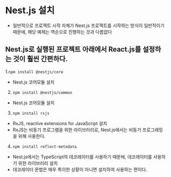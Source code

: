 # Nest.js 설치

- 일반적으로 프로젝트 시작 자체가 Nest.js 프로젝트를 시작하는 방식이 일반적이기 때문에, 해당 예제는 역순으로 진행하는 것과 다름없다
  
## Nest.js로 실행된 프로젝트 아래에서 React.js를 설정하는 것이 훨씬 간편하다.

1.`npm install @nestjs/core`
- Nest.js 코어모듈 설치
2. `npm install @nestjs/common`
- Nest.js 코어모듈 설치
3. `npm install rxjs`
- RxJS, reactive extensions for JavaScript 설치
- RxJS는 비동기 프로그램을 위한 라이브러리로, Nest.js에서는 비동기 프로그래밍을 위해 사용한다.
4. `npm install reflect-metadata`
- Nest.js에서는 TypeScript의 데코레이터를 사용하기 때문에, 데코레이터를 사용하기 위한 라이브러리 설치
- 데코레이터 문법은 매우 특이한 상황이 아니면 설치하여 사용하는 편이다.

